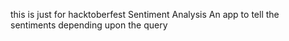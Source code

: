 this is just for hacktoberfest
Sentiment Analysis
An app to tell the sentiments depending upon the query

